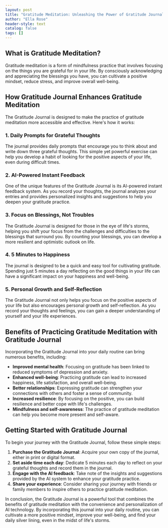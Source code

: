 ```yaml
---
layout: post
title: "Gratitude Meditation: Unleashing the Power of Gratitude Journal"
author: "Ella Rose"
header-style: text
catalog: false
tags: []
---
```


## What is Gratitude Meditation?
Gratitude meditation is a form of mindfulness practice that involves focusing on the things you are grateful for in your life. By consciously acknowledging and appreciating the blessings you have, you can cultivate a positive mindset, reduce stress, and improve overall well-being.

## How Gratitude Journal Enhances Gratitude Meditation

The Gratitude Journal is designed to make the practice of gratitude meditation more accessible and effective. Here's how it works:

### 1. Daily Prompts for Grateful Thoughts

The journal provides daily prompts that encourage you to think about and write down three grateful thoughts. This simple yet powerful exercise can help you develop a habit of looking for the positive aspects of your life, even during difficult times.

### 2. AI-Powered Instant Feedback

One of the unique features of the Gratitude Journal is its AI-powered instant feedback system. As you record your thoughts, the journal analyzes your entries and provides personalized insights and suggestions to help you deepen your gratitude practice.

### 3. Focus on Blessings, Not Troubles

The Gratitude Journal is designed for those in the eye of life's storms, helping you shift your focus from the challenges and difficulties to the blessings that surround you. By counting your blessings, you can develop a more resilient and optimistic outlook on life.

### 4. 5 Minutes to Happiness

The journal is designed to be a quick and easy tool for cultivating gratitude. Spending just 5 minutes a day reflecting on the good things in your life can have a significant impact on your happiness and well-being.

### 5. Personal Growth and Self-Reflection

The Gratitude Journal not only helps you focus on the positive aspects of your life but also encourages personal growth and self-reflection. As you record your thoughts and feelings, you can gain a deeper understanding of yourself and your life experiences.

## Benefits of Practicing Gratitude Meditation with Gratitude Journal

Incorporating the Gratitude Journal into your daily routine can bring numerous benefits, including:

- **Improved mental health**: Focusing on gratitude has been linked to reduced symptoms of depression and anxiety.
- **Enhanced well-being**: Practicing gratitude can lead to increased happiness, life satisfaction, and overall well-being.
- **Better relationships**: Expressing gratitude can strengthen your connections with others and foster a sense of community.
- **Increased resilience**: By focusing on the positive, you can build resilience and better cope with life's challenges.
- **Mindfulness and self-awareness**: The practice of gratitude meditation can help you become more present and self-aware.

## Getting Started with Gratitude Journal

To begin your journey with the Gratitude Journal, follow these simple steps:

1. **Purchase the Gratitude Journal**: Acquire your own copy of the journal, either in print or digital format.
2. **Set aside time each day**: Dedicate 5 minutes each day to reflect on your grateful thoughts and record them in the journal.
3. **Engage with the AI feedback**: Take note of the insights and suggestions provided by the AI system to enhance your gratitude practice.
4. **Share your experience**: Consider sharing your journey with friends or family members to inspire others to practice gratitude meditation.

In conclusion, the Gratitude Journal is a powerful tool that combines the benefits of gratitude meditation with the convenience and personalization of AI technology. By incorporating this journal into your daily routine, you can cultivate a more positive mindset, improve your well-being, and find your daily silver lining, even in the midst of life's storms.